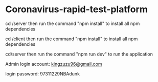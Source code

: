 # Coronavirus-rapid-test-platform
cd /server then run the command "npm install" to install all npm dependencies

cd /client then run the command "npm install" to install all npm dependencies 

cd/server then run the command "npm run dev" to run the application

Admin login account: kingzuzu96@gmail.com

login password: 97311229NBAdunk
